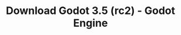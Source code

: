 ---
# Generated by /tools/generators/src/download_archive_generator !!! do not edit by hand !!!
title: 'Download Godot 3.5 (rc2) - Godot Engine'
type: 'download/archive'
name: '3.5'
flavor: 'rc2'
release_date: '2022-05-24T03:00:00-00:00'
release_notes: 'article/release-candidate-3-5-rc-2/'
primaryPlatforms:
  - 'android.apk'
  - 'macos.universal'
  - 'windows.64'
  - 'linux_server.headless.64'
  - 'web'
  - 'templates'
links:
  android.apk:
    name: 'android.apk'
    title: 'Android'
    caption: 'Universal APK (ARM64 + ARMv7 + x86_64 + x86)'
    tags:
      - 'APK download'
      - 'ARM64/v7'
      - 'x86 (64 & 32 bit)'
    hosts:
      github_builds:
        regular: 'https://github.com/godotengine/godot-builds/releases/download/3.5-rc2/Godot_v3.5-rc2_android_editor.apk'
        mono: '#'
      github:
        regular: 'https://github.com/godotengine/godot/releases/download/3.5-rc2/Godot_v3.5-rc2_android_editor.apk'
        mono: '#'
  macos.universal:
    name: 'macos.universal'
    title: 'macOS'
    caption: 'Universal (x86_64 + Apple Silicon)'
    tags:
      - 'Intel/Apple Silicon'
      - '64 bit'
    hosts:
      github_builds:
        regular: 'https://github.com/godotengine/godot-builds/releases/download/3.5-rc2/Godot_v3.5-rc2_osx.universal.zip'
        mono: 'https://github.com/godotengine/godot-builds/releases/download/3.5-rc2/Godot_v3.5-rc2_mono_osx.universal.zip'
      github:
        regular: 'https://github.com/godotengine/godot/releases/download/3.5-rc2/Godot_v3.5-rc2_osx.universal.zip'
        mono: 'https://github.com/godotengine/godot/releases/download/3.5-rc2/Godot_v3.5-rc2_mono_osx.universal.zip'
  windows.64:
    name: 'windows.64'
    title: 'Windows'
    caption: 'Standard (x86_64)'
    tags:
      - '64 bit'
    hosts:
      github_builds:
        regular: 'https://github.com/godotengine/godot-builds/releases/download/3.5-rc2/Godot_v3.5-rc2_win64.exe.zip'
        mono: 'https://github.com/godotengine/godot-builds/releases/download/3.5-rc2/Godot_v3.5-rc2_mono_win64.zip'
      github:
        regular: 'https://github.com/godotengine/godot/releases/download/3.5-rc2/Godot_v3.5-rc2_win64.exe.zip'
        mono: 'https://github.com/godotengine/godot/releases/download/3.5-rc2/Godot_v3.5-rc2_mono_win64.zip'
  linux_server.headless.64:
    name: 'linux_server.headless.64'
    title: 'Linux Server'
    caption: 'Headless (x86_64)'
    tags:
      - '64 bit'
      - 'Headless'
    hosts:
      github_builds:
        regular: 'https://github.com/godotengine/godot-builds/releases/download/3.5-rc2/Godot_v3.5-rc2_linux_headless.64.zip'
        mono: 'https://github.com/godotengine/godot-builds/releases/download/3.5-rc2/Godot_v3.5-rc2_mono_linux_headless_64.zip'
      github:
        regular: 'https://github.com/godotengine/godot/releases/download/3.5-rc2/Godot_v3.5-rc2_linux_headless.64.zip'
        mono: 'https://github.com/godotengine/godot/releases/download/3.5-rc2/Godot_v3.5-rc2_mono_linux_headless_64.zip'
  web:
    name: 'web'
    title: 'Web editor'
    caption: ''
    tags:
      - 'Self-hosted'
      - 'Cross-platform'
    hosts:
      github_builds:
        regular: 'https://github.com/godotengine/godot-builds/releases/download/3.5-rc2/Godot_v3.5-rc2_web_editor.zip'
        mono: '#'
      github:
        regular: 'https://github.com/godotengine/godot/releases/download/3.5-rc2/Godot_v3.5-rc2_web_editor.zip'
        mono: '#'
  linux.64:
    name: 'linux.64'
    title: 'Linux'
    caption: 'Standard (x86_64)'
    tags:
      - '64 bit'
    hosts:
      github_builds:
        regular: 'https://github.com/godotengine/godot-builds/releases/download/3.5-rc2/Godot_v3.5-rc2_x11.64.zip'
        mono: 'https://github.com/godotengine/godot-builds/releases/download/3.5-rc2/Godot_v3.5-rc2_mono_x11_64.zip'
      github:
        regular: 'https://github.com/godotengine/godot/releases/download/3.5-rc2/Godot_v3.5-rc2_x11.64.zip'
        mono: 'https://github.com/godotengine/godot/releases/download/3.5-rc2/Godot_v3.5-rc2_mono_x11_64.zip'
  linux.32:
    name: 'linux.32'
    title: 'Linux'
    caption: 'Standard (x86)'
    tags:
      - '32 bit'
    hosts:
      github_builds:
        regular: 'https://github.com/godotengine/godot-builds/releases/download/3.5-rc2/Godot_v3.5-rc2_x11.32.zip'
        mono: 'https://github.com/godotengine/godot-builds/releases/download/3.5-rc2/Godot_v3.5-rc2_mono_x11_32.zip'
      github:
        regular: 'https://github.com/godotengine/godot/releases/download/3.5-rc2/Godot_v3.5-rc2_x11.32.zip'
        mono: 'https://github.com/godotengine/godot/releases/download/3.5-rc2/Godot_v3.5-rc2_mono_x11_32.zip'
  windows.32:
    name: 'windows.32'
    title: 'Windows'
    caption: 'Standard (x86)'
    tags:
      - '32 bit'
    hosts:
      github_builds:
        regular: 'https://github.com/godotengine/godot-builds/releases/download/3.5-rc2/Godot_v3.5-rc2_win32.exe.zip'
        mono: 'https://github.com/godotengine/godot-builds/releases/download/3.5-rc2/Godot_v3.5-rc2_mono_win32.zip'
      github:
        regular: 'https://github.com/godotengine/godot/releases/download/3.5-rc2/Godot_v3.5-rc2_win32.exe.zip'
        mono: 'https://github.com/godotengine/godot/releases/download/3.5-rc2/Godot_v3.5-rc2_mono_win32.zip'
  linux_server.64:
    name: 'linux_server.64'
    title: 'Linux Server'
    caption: 'Standard (x86_64)'
    tags:
      - '64 bit'
    hosts:
      github_builds:
        regular: 'https://github.com/godotengine/godot-builds/releases/download/3.5-rc2/Godot_v3.5-rc2_linux_server.64.zip'
        mono: 'https://github.com/godotengine/godot-builds/releases/download/3.5-rc2/Godot_v3.5-rc2_mono_linux_server_64.zip'
      github:
        regular: 'https://github.com/godotengine/godot/releases/download/3.5-rc2/Godot_v3.5-rc2_linux_server.64.zip'
        mono: 'https://github.com/godotengine/godot/releases/download/3.5-rc2/Godot_v3.5-rc2_mono_linux_server_64.zip'
  aar_library:
    name: 'aar_library'
    title: 'AAR library'
    caption: ''
    tags:
      - 'Android plugins'
      - 'Java'
      - 'Kotlin'
    hosts:
      github_builds:
        regular: 'https://github.com/godotengine/godot-builds/releases/download/3.5-rc2/godot-lib.3.5.rc2.release.aar'
        mono: 'https://github.com/godotengine/godot-builds/releases/download/3.5-rc2/godot-lib.3.5.rc2.mono.release.aar'
      github:
        regular: 'https://github.com/godotengine/godot/releases/download/3.5-rc2/godot-lib.3.5.rc2.release.aar'
        mono: 'https://github.com/godotengine/godot/releases/download/3.5-rc2/godot-lib.3.5.rc2.mono.release.aar'
  templates:
    name: 'templates'
    title: 'Export templates'
    caption: ''
    tags:
      - 'Used to export your games to all supported platforms'
    hosts:
      github_builds:
        regular: 'https://github.com/godotengine/godot-builds/releases/download/3.5-rc2/Godot_v3.5-rc2_export_templates.tpz'
        mono: 'https://github.com/godotengine/godot-builds/releases/download/3.5-rc2/Godot_v3.5-rc2_mono_export_templates.tpz'
      github:
        regular: 'https://github.com/godotengine/godot/releases/download/3.5-rc2/Godot_v3.5-rc2_export_templates.tpz'
        mono: 'https://github.com/godotengine/godot/releases/download/3.5-rc2/Godot_v3.5-rc2_mono_export_templates.tpz'
---